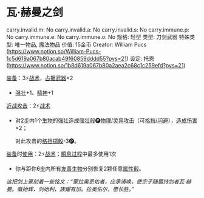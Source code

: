 # 瓦·赫曼之剑

carry.invalid.m: No
carry.invalid.a: No
carry.invalid.s: No
carry.immune.p: No
carry.immune.e: No
carry.immune.o: No
规格: 轻型
类型: 刀剑武器
特殊类型: 唯一物品, 魔法物品
价值: 15金币
Creator: William Pucs (https://www.notion.so/William-Pucs-1c5d619a067b80acab49f60859dddd55?pvs=21)
设定: 托恩 (https://www.notion.so/1b8d619a067b80a2aea2c68c1c259efd?pvs=21)

<aside>

[装备](https://www.notion.so/1b3d619a067b80f99057fe3412922dd5?pvs=21)：3⚡️[战术](https://www.notion.so/1b3d619a067b8051b6eaffd160aee01c?pvs=21)，[占据](https://www.notion.so/1b3d619a067b8021ba8fe7cef8b96857?pvs=21)[武器](https://www.notion.so/1b3d619a067b80529a70eee1166b41ef?pvs=21)×2

- [强壮](https://www.notion.so/1b3d619a067b8018b6a6d9d43490bbdc?pvs=21)+1、[精神](https://www.notion.so/1b3d619a067b800a8da5d96dd60be2b1?pvs=21)+1
</aside>

<aside>

[近战攻击](https://www.notion.so/1b4d619a067b80eda8b0facbba0c7b1a?pvs=21)：2⚡️[战术](https://www.notion.so/1b3d619a067b8051b6eaffd160aee01c?pvs=21)

- 对2[步](https://www.notion.so/1b3d619a067b800fb1cfe9f0ef45b9ef?pvs=21)内1个[生物](https://www.notion.so/1b3d619a067b80d0bbe1d113bf20ff1f?pvs=21)的[强壮](https://www.notion.so/1b3d619a067b8018b6a6d9d43490bbdc?pvs=21)造成[强壮骰](https://www.notion.so/1b3d619a067b806094ebcc0abdf4ba13?pvs=21)🅟[物理](https://www.notion.so/1b4d619a067b801e990cfa56185bd47c?pvs=21)/[灵异攻击](https://www.notion.so/1b4d619a067b80968bb1dc8bead7368a?pvs=21)（可[格挡](https://www.notion.so/1b4d619a067b803faa0fe2c3dd8fedee?pvs=21)/[闪避](https://www.notion.so/1b4d619a067b802bac11faba310fa6c8?pvs=21)），[造成伤害](https://www.notion.so/1b4d619a067b8092a3a9d4c4494aea00?pvs=21)×2；
    
    对此攻击的[格挡](https://www.notion.so/1b4d619a067b803faa0fe2c3dd8fedee?pvs=21)[掷骰](https://www.notion.so/1b3d619a067b80f89c53e38483e535c4?pvs=21)-3🅟。
    
</aside>

<aside>

[装备](https://www.notion.so/1b3d619a067b80f99057fe3412922dd5?pvs=21)时[使用](https://www.notion.so/1b3d619a067b80bbbbacd6817c707325?pvs=21)：2⚡️[战术](https://www.notion.so/1b3d619a067b8051b6eaffd160aee01c?pvs=21)；[瞬息过程](https://www.notion.so/1b3d619a067b80aaa52efa8a891fe3ad?pvs=21)中最多使用1次

- 你与距你6[步](https://www.notion.so/1b3d619a067b800fb1cfe9f0ef45b9ef?pvs=21)内所有[友善](https://www.notion.so/1b3d619a067b809cb37fcd49cb39e910?pvs=21)[生物](https://www.notion.so/1b3d619a067b80d0bbe1d113bf20ff1f?pvs=21)分别恢复2颗任意[属性骰](https://www.notion.so/1b3d619a067b80d2a1ebea63149d92fb?pvs=21)。
</aside>

*这把剑上篆刻着一些铭文：“蒙拉奥恩佑者，应承请唤，使宗子随扈持剑者瓦·赫曼。徽始辉，剑始利，族耀有加。拉奥佑尔，愿长胜。”*